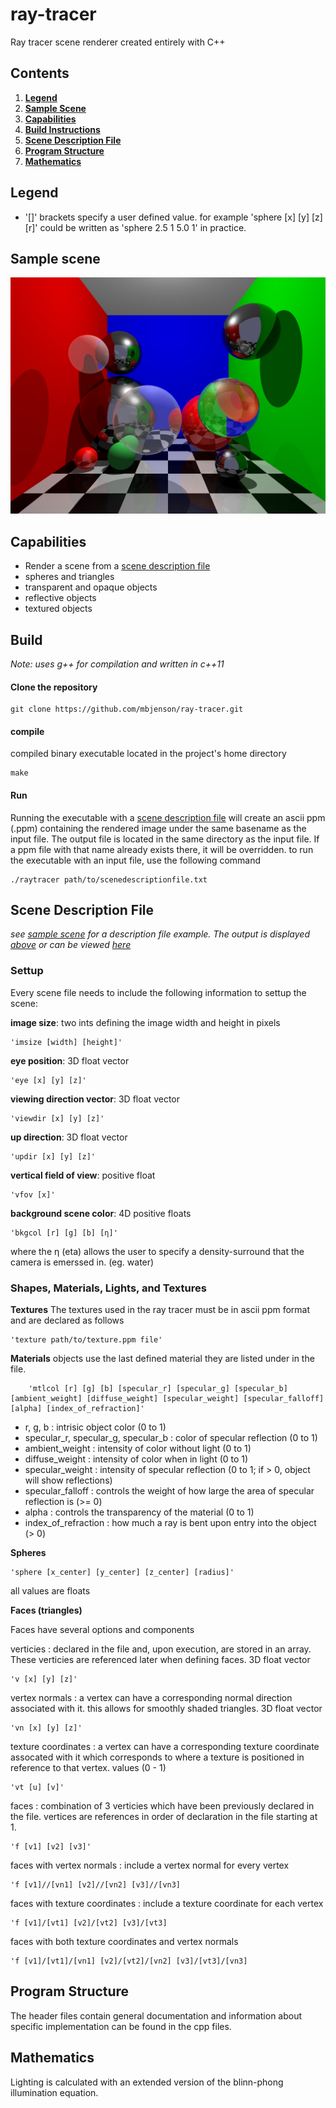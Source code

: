 # ray-tracer

Ray tracer scene renderer created entirely with C++

## Contents

1. [**Legend**](#legend)
2. [**Sample Scene**](#sample-scene)
3. [**Capabilities**](#capabilities)
4. [**Build Instructions**](#build)
5. [**Scene Description File**](#scene-description-file)
6. [**Program Structure**](#program-structure)
7. [**Mathematics**](#mathematics)

## Legend

* '[]' brackets specify a user defined value. for example 'sphere [x] [y] [z] [r]' could be written as 'sphere 2.5 1 5.0 1' in practice.


## Sample scene
![](sample_scene/t4.jpg)

## Capabilities
* Render a scene from a [scene description file](#scene-description-file)
* spheres and triangles
* transparent and opaque objects
* reflective objects
* textured objects

## Build
*Note: uses g++ for compilation and written in c++11*

#### Clone the repository

    git clone https://github.com/mbjenson/ray-tracer.git
#### compile
compiled binary executable located in the project's home directory
    
    make
#### Run
Running the executable with a [scene description file](#scene-description-file) will create an ascii ppm (.ppm) containing the rendered image under the same basename as the input file. The output file is located in the same directory as the input file. If a ppm file with that name already exists there, it will be overridden.
to run the executable with an input file, use the following command

    ./raytracer path/to/scenedescriptionfile.txt
## Scene Description File
*see [sample scene](https://github.com/mbjenson/ray-tracer/blob/main/sample_scene/t4.txt) for a description file example. The output is displayed [above](#sample-scene) or can be viewed [here](https://github.com/mbjenson/ray-tracer/blob/main/sample_scene/t4.jpg)*
### Settup
Every scene file needs to include the following information to settup the scene:

**image size**: two ints defining the image width and height in pixels

    'imsize [width] [height]'
**eye position**: 3D float vector

    'eye [x] [y] [z]'
**viewing direction vector**: 3D float vector

    'viewdir [x] [y] [z]'
**up direction**: 3D float vector

    'updir [x] [y] [z]'
**vertical field of view**: positive float

    'vfov [x]'
**background scene color**: 4D positive floats

    'bkgcol [r] [g] [b] [η]'
where the η (eta) allows the user to specify a density-surround that the camera is emerssed in. (eg. water)

### Shapes, Materials, Lights, and Textures

**Textures**
The textures used in the ray tracer must be in ascii ppm format and are declared as follows

    'texture path/to/texture.ppm file'

**Materials**
objects use the last defined material they are listed under in the file.

        'mtlcol [r] [g] [b] [specular_r] [specular_g] [specular_b] [ambient_weight] [diffuse_weight] [specular_weight] [specular_falloff] [alpha] [index_of_refraction]'      
* r, g, b : intrisic object color (0 to 1)
* specular_r, specular_g, specular_b : color of specular reflection (0 to 1)
* ambient_weight : intensity of color without light (0 to 1)
* diffuse_weight : intensity of color when in light (0 to 1)
* specular_weight : intensity of specular reflection (0 to 1; if > 0, object will show reflections)
* specular_falloff : controls the weight of how large the area of specular reflection is (>= 0)
* alpha : controls the transparency of the material (0 to 1)
* index_of_refraction : how much a ray is bent upon entry into the object (> 0)

**Spheres**

    'sphere [x_center] [y_center] [z_center] [radius]'
all values are floats

**Faces (triangles)**

Faces have several options and components

verticies : declared in the file and, upon execution, are stored in an array. These verticies are referenced later when defining faces. 3D float vector

    'v [x] [y] [z]'
vertex normals : a vertex can have a corresponding normal direction associated with it. this allows for smoothly shaded triangles. 3D float vector

    'vn [x] [y] [z]'
texture coordinates : a vertex can have a corresponding texture coordinate assocated with it which corresponds to where a texture is positioned in reference to that vertex. values (0 - 1)

    'vt [u] [v]'

faces : combination of 3 verticies which have been previously declared in the file. vertices are references in order of declaration in the file starting at 1.

    
    'f [v1] [v2] [v3]'

faces with vertex normals : include a vertex normal for every vertex

    'f [v1]//[vn1] [v2]//[vn2] [v3]//[vn3]
faces with texture coordinates : include a texture coordinate for each vertex

    'f [v1]/[vt1] [v2]/[vt2] [v3]/[vt3]
faces with both texture coordinates and vertex normals

    'f [v1]/[vt1]/[vn1] [v2]/[vt2]/[vn2] [v3]/[vt3]/[vn3]
## Program Structure
The header files contain general documentation and information about specific implementation can be found in the cpp files.

## Mathematics
Lighting is calculated with an extended version of the blinn-phong illumination equation.
